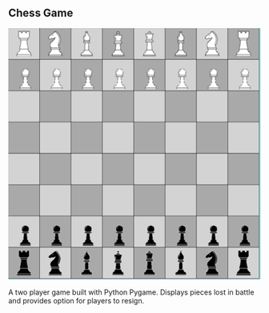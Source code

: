 ## Chess Game

![chess board display](assets/images/board.png)

A two player game built with Python Pygame. Displays pieces lost in battle and provides option for players to resign.